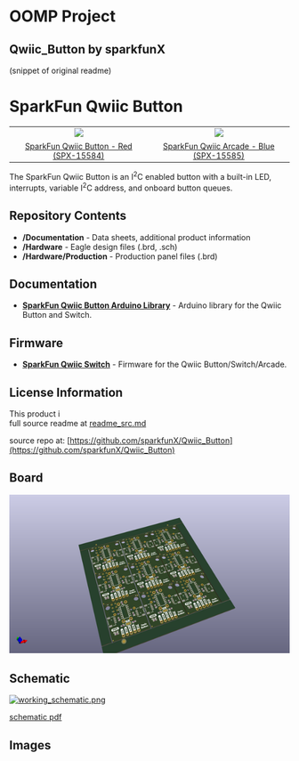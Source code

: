 # OOMP Project  
## Qwiic_Button  by sparkfunX  
  
(snippet of original readme)  
  
SparkFun Qwiic Button  
========================================  
<table class="table table-hover table-striped table-bordered">  
  <tr align="center">  
   <td><a href="https://www.sparkfun.com/products/15584"><img src="https://cdn.sparkfun.com//assets/parts/1/4/1/9/0/15584-Qwiic_Button_-_Red-01a.jpg"></a></td>  
   <td><a href="https://www.sparkfun.com/products/15585"><img src="https://cdn.sparkfun.com//assets/parts/1/4/1/9/1/15585-Qwiic_Button_-_Blue-02a.jpg"></a></td>  
  </tr>  
  <tr align="center">  
    <td><a href="https://www.sparkfun.com/products/15584">SparkFun Qwiic Button - Red (SPX-15584)</a></td>  
    <td><a href="https://www.sparkfun.com/products/15585">SparkFun Qwiic Arcade - Blue (SPX-15585)</a></td>  
  </tr>  
</table>  
  
The SparkFun Qwiic Button is an I<sup>2</sup>C enabled button with a built-in LED, interrupts, variable I<sup>2</sup>C address, and onboard button queues.  
  
Repository Contents  
-------------------  
  
* **/Documentation** - Data sheets, additional product information  
* **/Hardware** - Eagle design files (.brd, .sch)  
* **/Hardware/Production** - Production panel files (.brd)  
  
Documentation  
--------------  
* **[SparkFun Qwiic Button Arduino Library](https://github.com/sparkfun/SparkFun_Qwiic_Button_Arduino_Library)** - Arduino library for the Qwiic Button and Switch.  
  
Firmware  
--------------  
* **[SparkFun Qwiic Switch](https://github.com/sparkfunX/Qwiic_Switch)** - Firmware for the Qwiic Button/Switch/Arcade.  
  
License Information  
-------------------  
  
This product i  
  full source readme at [readme_src.md](readme_src.md)  
  
source repo at: [https://github.com/sparkfunX/Qwiic_Button](https://github.com/sparkfunX/Qwiic_Button)  
## Board  
  
[![working_3d.png](working_3d_600.png)](working_3d.png)  
## Schematic  
  
[![working_schematic.png](working_schematic_600.png)](working_schematic.png)  
  
[schematic pdf](working_schematic.pdf)  
## Images  
